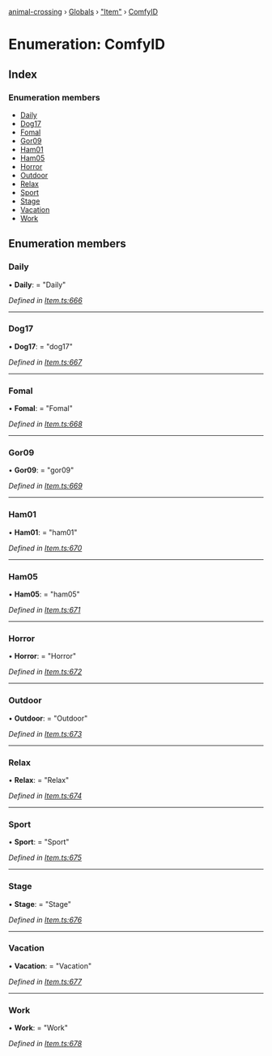 [animal-crossing](../README.md) › [Globals](../globals.md) › ["Item"](../modules/_item_.md) › [ComfyID](_item_.comfyid.md)

# Enumeration: ComfyID

## Index

### Enumeration members

* [Daily](_item_.comfyid.md#daily)
* [Dog17](_item_.comfyid.md#dog17)
* [Fomal](_item_.comfyid.md#fomal)
* [Gor09](_item_.comfyid.md#gor09)
* [Ham01](_item_.comfyid.md#ham01)
* [Ham05](_item_.comfyid.md#ham05)
* [Horror](_item_.comfyid.md#horror)
* [Outdoor](_item_.comfyid.md#outdoor)
* [Relax](_item_.comfyid.md#relax)
* [Sport](_item_.comfyid.md#sport)
* [Stage](_item_.comfyid.md#stage)
* [Vacation](_item_.comfyid.md#vacation)
* [Work](_item_.comfyid.md#work)

## Enumeration members

###  Daily

• **Daily**: = "Daily"

*Defined in [Item.ts:666](https://github.com/Norviah/animal-crossing/blob/2c80bbc/module/types/Item.ts#L666)*

___

###  Dog17

• **Dog17**: = "dog17"

*Defined in [Item.ts:667](https://github.com/Norviah/animal-crossing/blob/2c80bbc/module/types/Item.ts#L667)*

___

###  Fomal

• **Fomal**: = "Fomal"

*Defined in [Item.ts:668](https://github.com/Norviah/animal-crossing/blob/2c80bbc/module/types/Item.ts#L668)*

___

###  Gor09

• **Gor09**: = "gor09"

*Defined in [Item.ts:669](https://github.com/Norviah/animal-crossing/blob/2c80bbc/module/types/Item.ts#L669)*

___

###  Ham01

• **Ham01**: = "ham01"

*Defined in [Item.ts:670](https://github.com/Norviah/animal-crossing/blob/2c80bbc/module/types/Item.ts#L670)*

___

###  Ham05

• **Ham05**: = "ham05"

*Defined in [Item.ts:671](https://github.com/Norviah/animal-crossing/blob/2c80bbc/module/types/Item.ts#L671)*

___

###  Horror

• **Horror**: = "Horror"

*Defined in [Item.ts:672](https://github.com/Norviah/animal-crossing/blob/2c80bbc/module/types/Item.ts#L672)*

___

###  Outdoor

• **Outdoor**: = "Outdoor"

*Defined in [Item.ts:673](https://github.com/Norviah/animal-crossing/blob/2c80bbc/module/types/Item.ts#L673)*

___

###  Relax

• **Relax**: = "Relax"

*Defined in [Item.ts:674](https://github.com/Norviah/animal-crossing/blob/2c80bbc/module/types/Item.ts#L674)*

___

###  Sport

• **Sport**: = "Sport"

*Defined in [Item.ts:675](https://github.com/Norviah/animal-crossing/blob/2c80bbc/module/types/Item.ts#L675)*

___

###  Stage

• **Stage**: = "Stage"

*Defined in [Item.ts:676](https://github.com/Norviah/animal-crossing/blob/2c80bbc/module/types/Item.ts#L676)*

___

###  Vacation

• **Vacation**: = "Vacation"

*Defined in [Item.ts:677](https://github.com/Norviah/animal-crossing/blob/2c80bbc/module/types/Item.ts#L677)*

___

###  Work

• **Work**: = "Work"

*Defined in [Item.ts:678](https://github.com/Norviah/animal-crossing/blob/2c80bbc/module/types/Item.ts#L678)*
